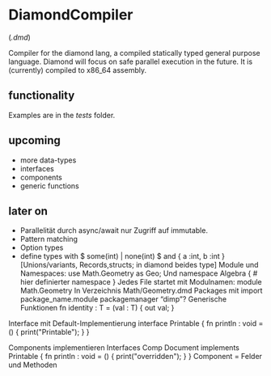 # DiamondCompiler
(*.dmd*)

Compiler for the diamond lang, a compiled statically typed general purpose language.
Diamond will focus on safe parallel execution in the future. 
It is (currently) compiled to x86_64 assembly.


## functionality 

Examples are in the *tests* folder.

## upcoming

* more data-types
* interfaces 
* components
* generic functions

## later on

* Parallelität durch async/await nur Zugriff auf immutable.
* Pattern matching
* Option types
* define types with  $ some(int) | none(int) $ and { a :int, b :int } [Unions/variants, Records,structs; in diamond beides type]
Module und Namespaces:
    use Math.Geometry as Geo;
Und
    namespace Algebra {
        # hier definierter namespace
    }
Jedes File startet mit Modulnamen:
    module Math.Geometry
In Verzeichnis Math/Geometry.dmd
Packages mit 
import package_name.module
packagemanager “dimp”?
Generische Funktionen
fn identity<T> : T = (val : T) {
    out val;
}

Interface mit Default-Implementierung
interface Printable {
    fn println : void = () {
        print("Printable");
    }
}

Components implementieren Interfaces
Comp Document implements Printable {
    fn println : void = () {
        print("overridden");
    }
}
Component = Felder und Methoden
